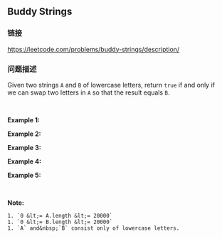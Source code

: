 ## Buddy Strings  
### 链接  
https://leetcode.com/problems/buddy-strings/description/  
### 问题描述
Given two strings `A` and `B`&nbsp;of lowercase letters, return `true` if and only if we&nbsp;can swap two letters in `A` so that the result equals `B`.

&nbsp;

**Example 1:**

**Example 2:**

**Example 3:**

**Example 4:**

**Example 5:**

&nbsp;

**Note:**

	1. `0 &lt;= A.length &lt;= 20000`
	1. `0 &lt;= B.length &lt;= 20000`
	1. `A` and&nbsp;`B` consist only of lowercase letters.
